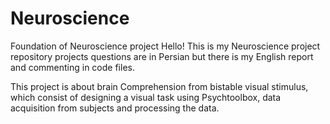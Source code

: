 # Neuroscience
Foundation of Neuroscience project
Hello! This is my Neuroscience project repository projects questions are in Persian but there is my English report and commenting in code files.

This project is about brain Comprehension from bistable visual stimulus, which consist of designing a visual task using Psychtoolbox, data acquisition from subjects and processing the data.

